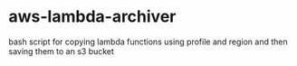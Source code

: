 # aws-lambda-archiver
bash script for copying lambda functions using profile and region and then saving them to an s3 bucket
